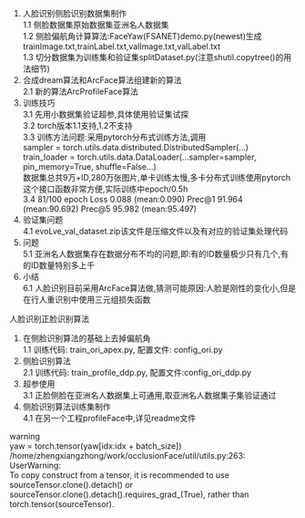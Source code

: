1. 人脸识别侧脸识别数据集制作  
1.1 侧脸数据集原始数据集亚洲名人数据集  
1.2 侧脸偏航角计算算法:FaceYaw(FSANET)demo.py(newest)生成trainImage.txt,trainLabel.txt,valImage.txt,valLabel.txt  
1.3 切分数据集为训练集和验证集splitDataset.py(注意shutil.copytree()的用法细节)  
2. 合成dream算法和ArcFace算法组建新的算法  
2.1 新的算法ArcProfileFace算法   
3. 训练技巧  
3.1 先用小数据集验证超参,具体使用验证集试探  
3.2 torch版本1.1支持,1.2不支持  
3.3 训练方法问题:采用pytorch分布式训练方法,调用  
    sampler = torch.utils.data.distributed.DistributedSampler(...)  
    train_loader = torch.utils.data.DataLoader(...sampler=sampler, pin_memory=True, shuffle=False...)    
    数据集总共9万+ID,280万张图片,单卡训练太慢,多卡分布式训练使用pytorch这个接口函数非常方便,实际训练中epoch/0.5h  
3.4 81/100 epoch Loss 0.088 (mean:0.090)	Prec@1 91.964 (mean:90.692)	Prec@5 95.982 (mean:95.497)
4. 验证集问题  
4.1 evoLve_val_dataset.zip该文件是压缩文件以及有对应的验证集处理代码  
5. 问题  
5.1 亚洲名人数据集存在数据分布不均的问题,即:有的ID数量极少只有几个,有的ID数量特别多上千  
6. 小结  
6.1 人脸识别目前采用ArcFace算法做,猜测可能原因:人脸是刚性的变化小,但是在行人重识别中使用三元组损失函数  

人脸识别正脸识别算法  
1. 在侧脸识别算法的基础上去掉偏航角  
1.1 训练代码: train_ori_apex.py, 配置文件: config_ori.py  
2. 侧脸识别算法  
2.1 训练代码: train_profile_ddp.py, 配置文件:config_ori_ddp.py  
3. 超参使用  
3.1 正脸侧脸在亚洲名人数据集上可通用,取亚洲名人数据集子集验证通过  
4. 侧脸识别算法训练集制作  
4.1 在另一个工程profileFace中,详见readme文件

  
warning  
yaw = torch.tensor(yaw[idx:idx + batch_size])
/home/zhengxiangzhong/work/occlusionFace/util/utils.py:263: UserWarning:   
To copy construct from a tensor, it is recommended to use sourceTensor.clone().detach() or   
sourceTensor.clone().detach().requires_grad_(True), rather than torch.tensor(sourceTensor).
